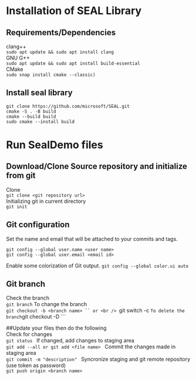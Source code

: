 # Installation of SEAL Library 
## Requirements/Dependencies 
clang++ <br />
  ```sudo apt update && sudo apt install clang``` <br />
 GNU G++ <br />
 ```sudo apt update && sudo apt install build-essential``` <br />
 CMake <br />
  ```sudo snap install cmake --classic)```
## Install seal library
```
git clone https://github.com/microsoft/SEAL.git
cmake -S . -B build
cmake --build build
sudo cmake --install build
```

# Run SealDemo files 

## Download/Clone Source repository and initialize from git 

Clone <br/>
```git clone <git repository url>``` <br/>
Initializing git in current directory <br />
```git init ```<br />

## Git configuration 
Set the name and email that will be attached to your commits and tags. <br />
```
git config --global user.name <user name> 
git config --global user.email <email id> 
```
Enable some colorization of Git output. 
```git config --global color.ui auto ```

## Git branch <br />
Check the branch <br />
```git branch```
To change the branch <br />
```git checkout -b <branch name> ``
or <br />
```git switch -c <new branch> ```
To delete the branch
```git checkout -D <branch name> ```

##Update your files then do the following <br />
Check for changes <br />
```git status ```
If changed, add changes to staging area <br />
```git add --all or git add <file name> ```
Commit the changes made in staging area <br />
```git commit -m "description" ```
Syncronize staging and git remote repository (use token as password) <br />
```git push origin <branch name> ```
